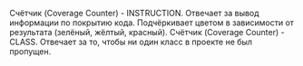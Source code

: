 Счётчик (Coverage Counter) - INSTRUCTION. Отвечает за вывод информации по покрытию кода. Подчёркивает цветом в зависимости от результата (зелёный, жёлтый, красный).
Счётчик (Coverage Counter) - CLASS. Отвечает за то, чтобы ни один класс в проекте не был пропущен.
